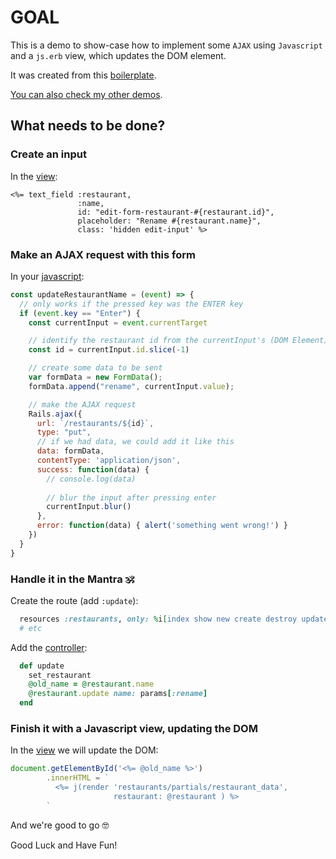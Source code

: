 # GOAL

This is a demo to show-case how to implement some `AJAX` using `Javascript` and a `js.erb` view, which updates the DOM element.

It was created from this [boilerplate](https://github.com/andrerferrer/rails-ajax-demo).

[You can also check my other demos](https://github.com/andrerferrer/dedemos/blob/master/README.md#ded%C3%A9mos).

## What needs to be done?

### Create an input

In the [view](https://github.com/andrerferrer/rails-js-erb-demo/blob/master/app/views/restaurants/partials/_restaurant_data.html.erb):

```erb
<%= text_field :restaurant, 
               :name, 
               id: "edit-form-restaurant-#{restaurant.id}",
               placeholder: "Rename #{restaurant.name}", 
               class: 'hidden edit-input' %>
```

### Make an AJAX request with this form

In your [javascript](https://github.com/andrerferrer/rails-js-erb-demo/blob/master/app/javascript/components/edit_restaurant_name.js):

```js
const updateRestaurantName = (event) => {
  // only works if the pressed key was the ENTER key
  if (event.key == "Enter") {
    const currentInput = event.currentTarget

    // identify the restaurant id from the currentInput's (DOM Element) id
    const id = currentInput.id.slice(-1)

    // create some data to be sent
    var formData = new FormData();
    formData.append("rename", currentInput.value);

    // make the AJAX request
    Rails.ajax({
      url: `/restaurants/${id}`,
      type: "put",
      // if we had data, we could add it like this
      data: formData,
      contentType: 'application/json',
      success: function(data) {
        // console.log(data) 
        
        // blur the input after pressing enter
        currentInput.blur()
      },
      error: function(data) { alert('something went wrong!') }
    })
  }
}
```

### Handle it in the Mantra 🕉

Create the route (add `:update`):

```ruby
  resources :restaurants, only: %i[index show new create destroy update] do
  # etc
```

Add the [controller](https://github.com/andrerferrer/rails-js-erb-demo/blob/master/app/controllers/restaurants_controller.rb):

```ruby
  def update
    set_restaurant
    @old_name = @restaurant.name
    @restaurant.update name: params[:rename]
  end
```

### Finish it with a Javascript view, updating the DOM

In the [view](https://github.com/andrerferrer/rails-js-erb-demo/blob/master/app/views/restaurants/update.js.erb) we will update the DOM:

```js
document.getElementById('<%= @old_name %>')
        .innerHTML = `
          <%= j(render 'restaurants/partials/restaurant_data', 
                       restaurant: @restaurant ) %>
        `
```

And we're good to go 🤓

Good Luck and Have Fun!
